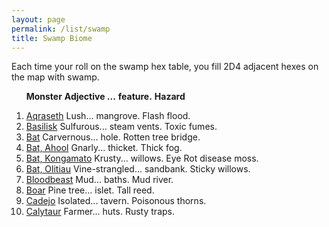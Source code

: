 ```yaml
---
layout: page
permalink: /list/swamp
title: Swamp Biome
---
```


Each time your roll on the swamp hex table, you fill 2D4 adjacent hexes on the map with swamp.
<br>

&nbsp; &nbsp; &nbsp; <span class="a">**Monster**</span> <span class="bb">**Adjective ...**</span> <span class="cc">**feature.**</span> **Hazard**

1. <span class="a">[Aqraseth](/monsters/aqraseth)</span> <span class="b">Lush...</span>  <span class="c">mangrove.</span> <span class="d">Flash flood.</span>
1. <span class="a">[Basilisk](/monsters/basilisk)</span> <span class="b">Sulfurous...</span>  <span class="c">steam vents.</span> <span class="d">Toxic fumes.</span>
1. <span class="a">[Bat](/monsters/bat)</span> <span class="b">Carvernous...</span>  <span class="c">hole.</span> <span class="d">Rotten tree bridge.</span>
1. <span class="a">[Bat, Ahool](/monsters/bat-ahool)</span> <span class="b">Gnarly...</span>  <span class="c">thicket.</span> <span class="d">Thick fog.</span>
1. <span class="a">[Bat, Kongamato](/monsters/bat-kongamato)</span> <span class="b">Krusty...</span>  <span class="c">willows.</span> <span class="d">Eye Rot disease moss.</span>
1. <span class="a">[Bat, Olitiau](/monsters/bat-olitiau)</span> <span class="b">Vine-strangled...</span>  <span class="c">sandbank.</span> <span class="d">Sticky willows.</span>
1. <span class="a">[Bloodbeast](/monsters/bloodbeast)</span> <span class="b">Mud...</span>  <span class="c">baths.</span> <span class="d">Mud river.</span>
1. <span class="a">[Boar](/monsters/boar)</span> <span class="b">Pine tree...</span>  <span class="c">islet.</span> <span class="d">Tall reed.</span>
1. <span class="a">[Cadejo](/monsters/cadejo)</span> <span class="b">Isolated...</span>  <span class="c">tavern.</span> <span class="d">Poisonous thorns.</span>
1. <span class="a">[Calytaur](/monsters/calytaur)</span> <span class="b">Farmer...</span>  <span class="c">huts.</span> <span class="d">Rusty traps.</span>
